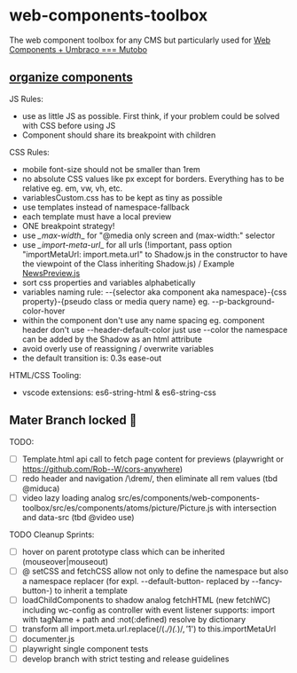# web-components-toolbox
The web component toolbox for any CMS but particularly used for [Web Components + Umbraco === Mutobo](http://mutobo.ch/)

## [organize components](https://wiki.migros.net/display/OCC/Web+Components+CMS+Template)

JS Rules:
- use as little JS as possible. First think, if your problem could be solved with CSS before using JS
- Component should share its breakpoint with children

CSS Rules:
- mobile font-size should not be smaller than 1rem
- no absolute CSS values like px except for borders. Everything has to be relative eg. em, vw, vh, etc.
- variablesCustom.css has to be kept as tiny as possible
- use templates instead of namespace-fallback
- each template must have a local preview
- ONE breakpoint strategy!
- use _\_max-width_\_ for "@media only screen and (max-width:" selector
- use _\_import-meta-url_\_ for all urls (!important, pass option "importMetaUrl: import.meta.url" to Shadow.js in the constructor to have the viewpoint of the Class inheriting Shadow.js) / Example [NewsPreview.js](https://github.com/mits-gossau/web-components-toolbox/blob/master/src/es/components/contentful/newsPreview/NewsPreview.js#L7)
- sort css properties and variables alphabetically
- variables naming rule: --{selector aka component aka namespace}-{css property}-{pseudo class or media query name} eg. --p-background-color-hover
- within the component don't use any name spacing eg. component header don't use --header-default-color just use --color the namespace can be added by the Shadow as an html attribute
- avoid overly use of reassigning / overwrite variables
- the default transition is: 0.3s ease-out

HTML/CSS Tooling:
- vscode extensions: es6-string-html & es6-string-css

## Mater Branch locked 🙌

TODO:
- [ ] Template.html api call to fetch page content for previews (playwright or https://github.com/Rob--W/cors-anywhere)
- [ ] redo header and navigation /\drem/, then eliminate all rem values (tbd @miduca)
- [ ] video lazy loading analog src/es/components/web-components-toolbox/src/es/components/atoms/picture/Picture.js with intersection and data-src (tbd @video use)

TODO Cleanup Sprints:
- [ ] hover on parent prototype class which can be inherited (mouseover|mouseout)
- [ ] @ setCSS and fetchCSS allow not only to define the namespace but also a namespace replacer (for expl. --default-button- replaced by --fancy-button-) to inherit a template
- [ ] loadChildComponents to shadow analog fetchHTML (new fetchWC) including wc-config as controller with event listener supports: import with tagName + path and :not(:defined) resolve by dictionary
- [ ] transform all import.meta.url.replace(/(.*\/)(.*)$/, '$1') to this.importMetaUrl
- [ ] documenter.js
- [ ] playwright single component tests
- [ ] develop branch with strict testing and release guidelines